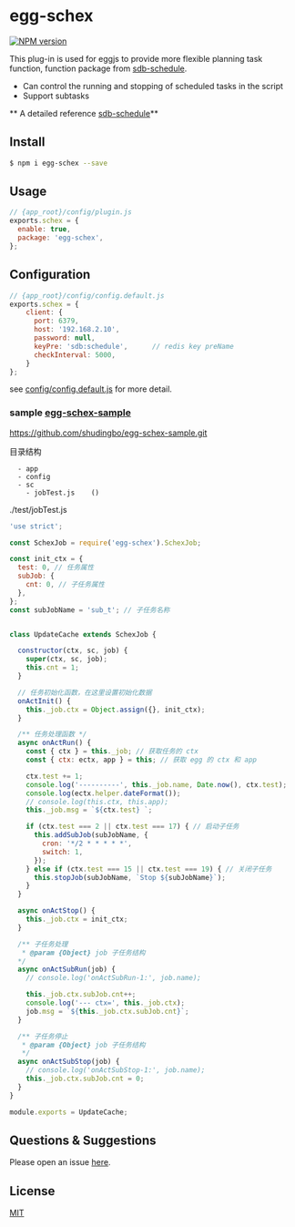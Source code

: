 # egg-schex

[![NPM version][npm-image]][npm-url]


[npm-image]: https://img.shields.io/npm/v/egg-schex.svg?style=flat-square
[npm-url]: https://npmjs.org/package/egg-schex
[sdb-schedule]: https://github.com/shudingbo/sdb-schedule#API
[sample]: https://github.com/shudingbo/egg-schex-sample.git


This plug-in is used for eggjs to provide more flexible planning task function, function package from [sdb-schedule][sdb-schedule].
* Can control the running and stopping of scheduled tasks in the script
* Support subtasks

** A detailed reference [sdb-schedule][sdb-schedule]**

## Install

```bash
$ npm i egg-schex --save
```

## Usage

```js
// {app_root}/config/plugin.js
exports.schex = {
  enable: true,
  package: 'egg-schex',
};
```

## Configuration

```js
// {app_root}/config/config.default.js
exports.schex = {
    client: {
      port: 6379,
      host: '192.168.2.10',
      password: null,
      keyPre: 'sdb:schedule',      // redis key preName
      checkInterval: 5000,
    }
};

```

see [config/config.default.js](config/config.default.js) for more detail.

### sample  [egg-schex-sample][sample]
https://github.com/shudingbo/egg-schex-sample.git

目录结构
```
  - app
  - config
  - sc
    - jobTest.js    ()
```
./test/jobTest.js
``` js
'use strict';

const SchexJob = require('egg-schex').SchexJob;

const init_ctx = {
  test: 0, // 任务属性
  subJob: {
    cnt: 0, // 子任务属性
  },
};
const subJobName = 'sub_t'; // 子任务名称


class UpdateCache extends SchexJob {

  constructor(ctx, sc, job) {
    super(ctx, sc, job);
    this.cnt = 1;
  }

  // 任务初始化函数，在这里设置初始化数据
  onActInit() {
    this._job.ctx = Object.assign({}, init_ctx);
  }

  /** 任务处理函数 */
  async onActRun() {
    const { ctx } = this._job; // 获取任务的 ctx
    const { ctx: ectx, app } = this; // 获取 egg 的 ctx 和 app

    ctx.test += 1;
    console.log('----------', this._job.name, Date.now(), ctx.test);
    console.log(ectx.helper.dateFormat());
    // console.log(this.ctx, this.app);
    this._job.msg = `${ctx.test} `;

    if (ctx.test === 2 || ctx.test === 17) { // 启动子任务
      this.addSubJob(subJobName, {
        cron: '*/2 * * * * *',
        switch: 1,
      });
    } else if (ctx.test === 15 || ctx.test === 19) { // 关闭子任务
      this.stopJob(subJobName, `Stop ${subJobName}`);
    }
  }

  async onActStop() {
    this._job.ctx = init_ctx;
  }

  /** 子任务处理
   * @param {Object} job 子任务结构
  */
  async onActSubRun(job) {
    // console.log('onActSubRun-1:', job.name);

    this._job.ctx.subJob.cnt++;
    console.log('--- ctx=', this._job.ctx);
    job.msg = `${this._job.ctx.subJob.cnt}`;
  }

  /** 子任务停止
   * @param {Object} job 子任务结构
   */
  async onActSubStop(job) {
    // console.log('onActSubStop-1:', job.name);
    this._job.ctx.subJob.cnt = 0;
  }
}

module.exports = UpdateCache;


```



<!-- example here -->

## Questions & Suggestions

Please open an issue [here](https://github.com/eggjs/egg/issues).

## License

[MIT](LICENSE)
